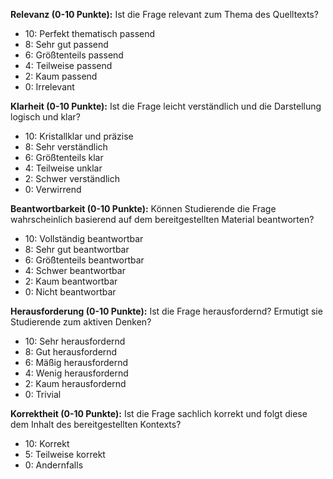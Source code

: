 **Relevanz (0-10 Punkte):**
Ist die Frage relevant zum Thema des Quelltexts?
- 10: Perfekt thematisch passend
- 8: Sehr gut passend
- 6: Größtenteils passend
- 4: Teilweise passend
- 2: Kaum passend
- 0: Irrelevant

**Klarheit (0-10 Punkte):**
Ist die Frage leicht verständlich und die Darstellung logisch und klar?
- 10: Kristallklar und präzise
- 8: Sehr verständlich
- 6: Größtenteils klar
- 4: Teilweise unklar
- 2: Schwer verständlich
- 0: Verwirrend

**Beantwortbarkeit (0-10 Punkte):**
Können Studierende die Frage wahrscheinlich basierend auf dem bereitgestellten Material beantworten?
- 10: Vollständig beantwortbar
- 8: Sehr gut beantwortbar
- 6: Größtenteils beantwortbar
- 4: Schwer beantwortbar
- 2: Kaum beantwortbar
- 0: Nicht beantwortbar

**Herausforderung (0-10 Punkte):**
Ist die Frage herausfordernd? Ermutigt sie Studierende zum aktiven Denken?
- 10: Sehr herausfordernd
- 8: Gut herausfordernd
- 6: Mäßig herausfordernd
- 4: Wenig herausfordernd
- 2: Kaum herausfordernd
- 0: Trivial

**Korrektheit (0-10 Punkte):**
Ist die Frage sachlich korrekt und folgt diese dem Inhalt des bereitgestellten Kontexts?
- 10: Korrekt
- 5: Teilweise korrekt
- 0: Andernfalls